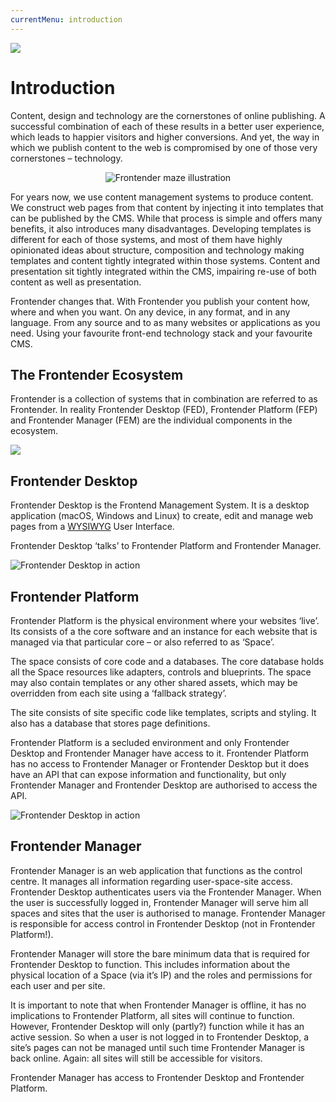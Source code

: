 ```yaml
---
currentMenu: introduction
---
```


![](https://development.getfrontender.brickson.kitchen/assets/images/brand/frontender-light-bg.png)

# Introduction
Content, design and technology are the cornerstones of online publishing. A successful combination of each of these results in a better user experience, which leads to happier visitors and higher conversions. And yet, the way in which we publish content to the web is compromised by one of those very cornerstones – technology.

<p style="text-align: center;">
    <img class="small" src="https://development.getfrontender.brickson.kitchen/assets/images/illustrations/F-Maze.png" alt="Frontender maze illustration"
</p>

For years now, we use content management systems to produce content. We construct web pages from that content by injecting it into templates that can be published by the CMS. While that process is simple and offers many benefits, it also introduces many disadvantages.
Developing templates is different for each of those systems, and most of them have highly opinionated ideas about structure, composition and technology making templates and content tightly integrated within those systems. Content and presentation sit tightly integrated within the CMS, impairing re-use of both content as well as presentation.

Frontender changes that. With Frontender you publish your content how, where and when you want. On any device, in any format, and in any language. From any source and to as many websites or applications as you need. Using your favourite front-end technology stack and your favourite CMS.

## The Frontender Ecosystem
Frontender is a collection of systems that in combination are referred to as Frontender. In reality Frontender Desktop (FED), Frontender Platform (FEP) and Frontender Manager (FEM) are the individual components in the ecosystem.

![](https://lh6.googleusercontent.com/tKsC09ZJSapku1TOeyrm4AnHkJZq1fO6UUsl2Ynr5wsJwqFTx1rmcurFpcNxf1V_JOFeQdHCryJntrOmNrzFHU2jgAOZqcHnRiYxpjnI2mdq9_ObXNPGxH7Kdh7cytXWxg)

## Frontender Desktop
Frontender Desktop is the Frontend Management System. It is a desktop application (macOS, Windows and Linux) to create, edit and manage web pages from a <a href="https://en.wikipedia.org/wiki/WYSIWYG" target="&#95;blank" rel="nofollow" title="What You See Is What You Get">WYSIWYG</a> User Interface.

Frontender Desktop ‘talks’ to Frontender Platform and Frontender Manager.

![Frontender Desktop in action](https://development.getfrontender.brickson.kitchen/assets/images/product-shots/20.00.png)

## Frontender Platform
Frontender Platform is the physical environment where your websites ‘live’. Its consists of a the core software and an instance for each website that is managed via that particular core – or also referred to as ‘Space’.

The space consists of core code and a databases. The core database holds all the Space resources like adapters, controls and blueprints. The space may also contain templates or any other shared assets, which may be overridden from each site using a ‘fallback strategy’.

The site consists of site specific code like templates, scripts and styling. It also has a database that stores page definitions.

Frontender Platform is a secluded environment and only Frontender Desktop and Frontender Manager have access to it. Frontender Platform has no access to Frontender Manager or Frontender Desktop but it does have an API that can expose information and functionality, but only Frontender Manager and Frontender Desktop are authorised to access the API.

![Frontender Desktop in action](https://development.getfrontender.brickson.kitchen/assets/images/product-shots/30.00.png)

## Frontender Manager
Frontender Manager is an web application that functions as the control centre. It manages all information regarding user-space-site access. Frontender Desktop authenticates users via the Frontender Manager. When the user is successfully logged in, Frontender Manager will serve him all spaces and sites that the user is authorised to manage. Frontender Manager is responsible for access control in Frontender Desktop (not in Frontender Platform!).

Frontender Manager will store the bare minimum data that is required for Frontender Desktop to function. This includes information about the physical location of a Space (via it’s IP) and the roles and permissions for each user and per site.

It is important to note that when Frontender Manager is offline, it has no implications to Frontender Platform, all sites will continue to function. However, Frontender Desktop will only (partly?) function while it has an active session. So when a user is not logged in to Frontender Desktop, a site’s pages can not be managed until such time Frontender Manager is back online. Again: all sites will still be accessible for visitors.

Frontender Manager has access to Frontender Desktop and Frontender Platform.
